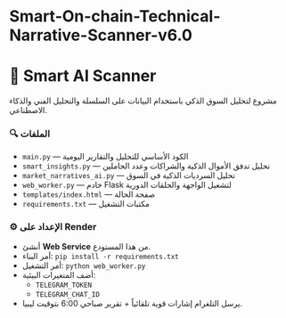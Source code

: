 # Smart-On-chain-Technical-Narrative-Scanner-v6.0
# 🧠 Smart AI Scanner

مشروع لتحليل السوق الذكي باستخدام البيانات على السلسلة والتحليل الفني والذكاء الاصطناعي.

### 🔍 الملفات
- `main.py` — الكود الأساسي للتحليل والتقارير اليومية
- `smart_insights.py` — تحليل تدفق الأموال الذكية والشراكات وعدد الحاملين
- `market_narratives_ai.py` — تحليل السرديات الذكية في السوق
- `web_worker.py` — خادم Flask لتشغيل الواجهة والحلقات الدورية
- `templates/index.html` — صفحة الحالة
- `requirements.txt` — مكتبات التشغيل

### ⚙️ الإعداد على Render
- أنشئ **Web Service** من هذا المستودع.
- أمر البناء: `pip install -r requirements.txt`
- أمر التشغيل: `python web_worker.py`
- أضف المتغيرات البيئية:
  - `TELEGRAM_TOKEN`
  - `TELEGRAM_CHAT_ID`
- يرسل التلغرام إشارات قوية تلقائياً + تقرير صباحي 6:00 بتوقيت ليبيا.
